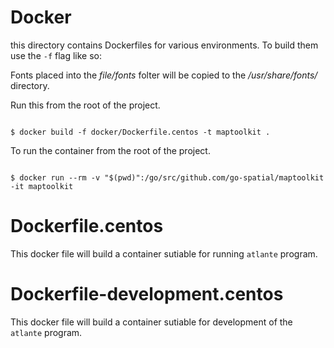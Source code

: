 # Docker

this directory contains Dockerfiles for various environments. To build them
use the `-f` flag like so:

Fonts placed into the _file/fonts_ folter will be copied to the _/usr/share/fonts/_ directory.


Run this from the root of the project.

```console

$ docker build -f docker/Dockerfile.centos -t maptoolkit .

```

To run the container from the root of the project.

```console

$ docker run --rm -v "$(pwd)":/go/src/github.com/go-spatial/maptoolkit -it maptoolkit

```


# Dockerfile.centos
This docker file will build a container sutiable for running `atlante` program.

# Dockerfile-development.centos
This docker file will build a container sutiable for development of the `atlante` program.

